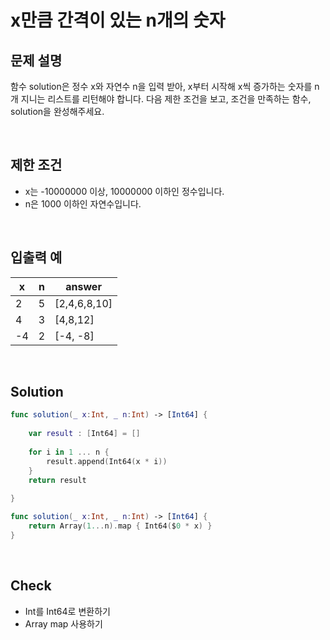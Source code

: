# x만큼 간격이 있는 n개의 숫자

## 문제 설명
함수 solution은 정수 x와 자연수 n을 입력 받아, x부터 시작해 x씩 증가하는 숫자를 n개 지니는 리스트를 리턴해야 합니다. 다음 제한 조건을 보고, 조건을 만족하는 함수, solution을 완성해주세요.   

<br/>

## 제한 조건
- x는 -10000000 이상, 10000000 이하인 정수입니다.
- n은 1000 이하인 자연수입니다.

<br/>

## 입출력 예
| x | n |  answer |
|------|---|---|
|2|5|[2,4,6,8,10]|
|4|3|[4,8,12]|
|-4|2|[-4, -8]|

<br/>

## Solution

```swift
func solution(_ x:Int, _ n:Int) -> [Int64] {
    
    var result : [Int64] = []
    
    for i in 1 ... n {
        result.append(Int64(x * i))
    } 
    return result
    
}
```

```swift
func solution(_ x:Int, _ n:Int) -> [Int64] {
    return Array(1...n).map { Int64($0 * x) }
}
```

<br/>

## Check
- Int를 Int64로 변환하기
- Array map 사용하기
